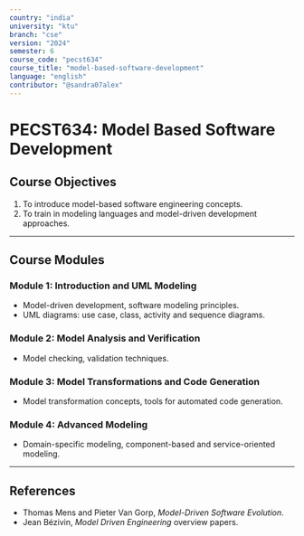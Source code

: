 ```yaml
---
country: "india"
university: "ktu"
branch: "cse"
version: "2024"
semester: 6
course_code: "pecst634"
course_title: "model-based-software-development"
language: "english"
contributor: "@sandra07alex"
---
```


# PECST634: Model Based Software Development

## Course Objectives
1. To introduce model-based software engineering concepts.
2. To train in modeling languages and model-driven development approaches.

---

## Course Modules

### Module 1: Introduction and UML Modeling
- Model-driven development, software modeling principles.
- UML diagrams: use case, class, activity and sequence diagrams.

### Module 2: Model Analysis and Verification
- Model checking, validation techniques.

### Module 3: Model Transformations and Code Generation
- Model transformation concepts, tools for automated code generation.

### Module 4: Advanced Modeling
- Domain-specific modeling, component-based and service-oriented modeling.

---

## References
- Thomas Mens and Pieter Van Gorp, *Model-Driven Software Evolution*.
- Jean Bézivin, *Model Driven Engineering* overview papers.
